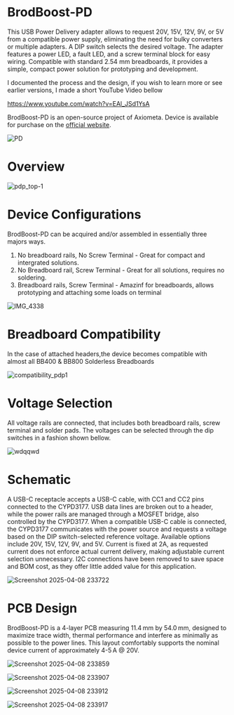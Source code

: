 # BrodBoost-PD
This USB Power Delivery adapter allows to request 20V, 15V, 12V, 9V, or 5V from a compatible power supply, eliminating the need for bulky converters or multiple adapters. A DIP switch selects the desired voltage. The adapter features a power LED, a fault LED, and a screw terminal block for easy wiring. Compatible with standard 2.54 mm breadboards, it provides a simple, compact power solution for prototyping and development.

I documented the process and the design, if you wish to learn more or see earlier versions, I made a short YouTube Video bellow

https://www.youtube.com/watch?v=EAl_JSd1YsA

BrodBoost-PD is an open-source project of Axiometa. Device is available for purchase on the [official website](https://www.axiometa.io/products/brodboost-pd-breadboard-power-supply).

![PD](https://github.com/user-attachments/assets/356bb271-0374-443e-8028-7578ce3baa5e)

# Overview

![pdp_top-1](https://github.com/user-attachments/assets/b0c6e7ff-caee-4a20-943f-16d27a50bbca)


# Device Configurations
BrodBoost-PD can be acquired and/or assembled in essentially three majors ways.

1. No breadboard rails, No Screw Terminal - Great for compact and intergrated solutions.
2. No Breadboard rail, Screw Terminal - Great for all solutions, requires no soldering.
3. Breadboard rails, Screw Terminal - Amazinf for breadboards, allows prototyping and attaching some loads on terminal

![IMG_4338](https://github.com/user-attachments/assets/fe125ee3-6045-4208-a7ba-f22d8e1c8ed7)


# Breadboard Compatibility
In the case of attached headers,the device becomes compatible with almost all BB400 & BB800 Solderless Breadboards

![compatibility_pdp1](https://github.com/user-attachments/assets/a417a1fb-0124-4bd5-ae57-e07c31d4e7c0)

# Voltage Selection
All voltage rails are connected, that includes both breadboard rails, screw terminal and solder pads. The voltages can be selected through the dip switches in a fashion shown bellow.


![wdqqwd](https://github.com/user-attachments/assets/46ab76ea-5709-47ee-a427-bd5fd211aac3)


# Schematic
A USB-C receptacle accepts a USB-C cable, with CC1 and CC2 pins connected to the CYPD3177. USB data lines are broken out to a header, while the power rails are managed through a MOSFET bridge, also controlled by the CYPD3177.
When a compatible USB-C cable is connected, the CYPD3177 communicates with the power source and requests a voltage based on the DIP switch-selected reference voltage. Available options include 20V, 15V, 12V, 9V, and 5V.
Current is fixed at 2A, as requested current does not enforce actual current delivery, making adjustable current selection unnecessary. I2C connections have been removed to save space and BOM cost, as they offer little added value for this application.


![Screenshot 2025-04-08 233722](https://github.com/user-attachments/assets/2801dfe3-3c0d-4ca4-bb1f-adc25243cf4a)


# PCB Design

BrodBoost-PD is a 4-layer PCB measuring 11.4 mm by 54.0 mm, designed to maximize trace width, thermal performance and interfere as minimally as possible to the power lines. This layout comfortably supports the nominal device current of approximately 4-5 A @ 20V.

![Screenshot 2025-04-08 233859](https://github.com/user-attachments/assets/89840d9e-cbc5-4a5c-8346-a40912ce433a)

![Screenshot 2025-04-08 233907](https://github.com/user-attachments/assets/7b08fb32-5c26-40d7-b478-b0faf1c88c0e)

![Screenshot 2025-04-08 233912](https://github.com/user-attachments/assets/e78fd727-4f4a-44a9-b355-93c84bf15665)

![Screenshot 2025-04-08 233917](https://github.com/user-attachments/assets/744df9b2-1777-495b-98a8-6549c7533f39)
